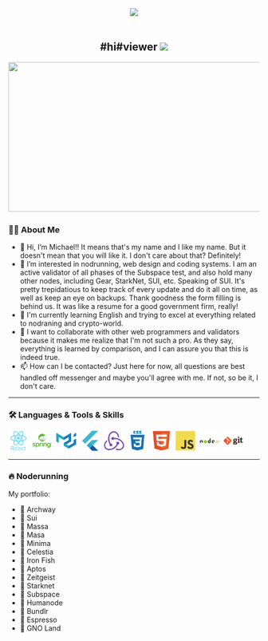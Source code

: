 <div id="header" align="center">
  <img src="https://media.giphy.com/media/ZVik7pBtu9dNS/giphy.gif" width="150"/><br>
  <img src="https://komarev.com/ghpvc/?username=nikitastaf7&style=flat-square&color=blue" alt=""/>
  <h2>
  #hi#viewer
  <img src="https://media.giphy.com/media/hvRJCLFzcasrR4ia7z/giphy.gif" width="30px"/>
  </h2>
</div>

<div align="center">
  <img src="https://media.giphy.com/media/cmegx6SssTKmEFEcwj/giphy-downsized-large.gif" width="600" height="300"/>
</div>

### :man_technologist: About Me
- 👋 Hi, I’m Michael!! It means that's my name and I like my name. But it doesn't mean that you will like it. I don't care about that? Definitely!
- 👀 I’m interested in nodrunning, web design and coding systems.
I am an active validator of all phases of the Subspace test, and also hold many other nodes, including Gear, StarkNet, SUI, etc.
Speaking of SUI. It's pretty trepidatious to keep track of every update and do it all on time, as well as keep an eye on backups.
Thank goodness the form filling is behind us. It was like a resume for a good government firm, really!
- 🌱 I'm currently learning English and trying to excel at everything related to nodraning and crypto-world.
- 💞️ I want to collaborate with other web programmers and validators because it makes me realize that I'm not such a pro.
As they say, everything is learned by comparison, and I can assure you that this is indeed true.
- 📫 How can I be contacted? Just here for now, all questions are best handled off messenger and maybe you'll agree with me. If not, so be it, I don't care.

---

### :hammer_and_wrench: Languages & Tools & Skills

<div>
  <img src="https://github.com/devicons/devicon/blob/master/icons/react/react-original-wordmark.svg" title="React" alt="React" width="40" height="40"/>&nbsp;
  <img src="https://github.com/devicons/devicon/blob/master/icons/spring/spring-original-wordmark.svg" title="Spring" alt="Spring" width="40" height="40"/>&nbsp;
  <img src="https://github.com/devicons/devicon/blob/master/icons/materialui/materialui-original.svg" title="Material UI" alt="Material UI" width="40" height="40"/>&nbsp;
  <img src="https://github.com/devicons/devicon/blob/master/icons/flutter/flutter-original.svg" title="Flutter" alt="Flutter" width="40" height="40"/>&nbsp;
  <img src="https://github.com/devicons/devicon/blob/master/icons/redux/redux-original.svg" title="Redux" alt="Redux " width="40" height="40"/>&nbsp;
  <img src="https://github.com/devicons/devicon/blob/master/icons/css3/css3-plain-wordmark.svg"  title="CSS3" alt="CSS" width="40" height="40"/>&nbsp;
  <img src="https://github.com/devicons/devicon/blob/master/icons/html5/html5-original.svg" title="HTML5" alt="HTML" width="40" height="40"/>&nbsp;
  <img src="https://github.com/devicons/devicon/blob/master/icons/javascript/javascript-original.svg" title="JavaScript" alt="JavaScript" width="40" height="40"/>&nbsp;
  <img src="https://github.com/devicons/devicon/blob/master/icons/nodejs/nodejs-original-wordmark.svg" title="NodeJS" alt="NodeJS" width="40" height="40"/>&nbsp;
  <img src="https://github.com/devicons/devicon/blob/master/icons/git/git-original-wordmark.svg" title="Git" **alt="Git" width="40" height="40"/>
</div>

---

### :fire: Noderunning

My portfolio:<br>

- 💎 Archway
- 💎 Sui
- 💎 Massa
- 💎 Masa
- 💎 Minima
- 💎 Celestia
- 💎 Iron Fish
- 💎 Aptos
- 💎 Zeitgeist
- 💎 Starknet
- 💎 Subspace
- 💎 Humanode
- 💎 Bundlr
- 💎 Espresso
- 💎 GNO Land
